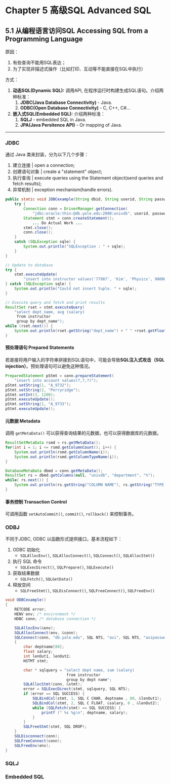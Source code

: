 # Chapter 5 高级SQL Advanced SQL
## 5.1 从编程语言访问SQL Accessing SQL from a Programming Language
原因：

1. 有些查询不能用SQL表达；
2. 为了实现非描述式操作（比如打印、互动等不能直接在SQL中执行）

方式：

1. **动态SQL(Dynamic SQL):** 调用API, 在程序运行时构建生成SQL语句。介绍两种标准：
    1. **JDBC(Java Database Connectivity)** - Java.
    2. **ODBC(Open Database Connectivity)** - C, C++, C#...
2. **嵌入式SQL(Embedded SQL):** 介绍两种标准：
    1. **SQLJ** - embedded SQL in Java.
    2. **JPA(Java Persitence API)** - Or mapping of Java.

---

### JDBC
通过 Java 类来封装，分为以下几个步骤：

1. 建立连接 | open a connection;
2. 创建语句对象 | create a "statement" object;
3. 执行查询 | execute queries using the Statement object(send queries and fetch results);
4. 异常机制 | exception mechanism(handle errors).

```java linenums="0"
public static void JDBCexample(String dbid, String userid, String passwd) { 
    try { 
        Connection conn = DriverManager.getConnection(
            "jdbc:oracle:thin:@db.yale.edu:2000:univdb", userid, passwd); 
        Statement stmt = conn.createStatement(); 
            ... Do Actual Work ...
        stmt.close();	
        conn.close();	
    }		
    catch (SQLException sqle) { 		
        System.out.println("SQLException : " + sqle);		
    }		
}

// Update to database
try {
    stmt.executeUpdate(
        "insert into instructor values('77987', 'Kim', 'Physics', 98000)");
} catch (SQLException sqle) {
    System.out.println("Could not insert tuple. " + sqle);
}

// Execute query and fetch and print results
ResultSet rset = stmt.executeQuery(
    "select dept_name, avg (salary)
     from instructor
     group by dept_name");
while (rset.next()) {
    System.out.println(rset.getString("dept_name") + " " +rset.getFloat(2));
}
```

#### 预处理语句 Prepared Statements

若直接将用户输入的字符串拼接到SQL语句中，可能会导致**SQL注入式攻击（SQL injection）**。预处理语句可以避免这种情况。

```java linenums="0"
PreparedStatement pStmt = conn.prepareStatement( 
    "insert into account values(?,?,?)");
pStmt.setString(1, "A_9732"); 
pStmt.setString(2, "Perryridge"); 
pStmt.setInt(3, 1200); 
pStmt.executeUpdate(); 
pStmt.setString(1, "A_9733"); 
pStmt.executeUpdate(); 
```

#### 元数据 Metadata
调用 `getMetaData()` 可以获得查询结果的元数据，也可以获得数据库的元数据。

```java linenums="0"
ResultSetMetaData rsmd = rs.getMetaData();
for(int i = 1; i <= rsmd.getColumnCount(); i++) {
    System.out.println(rsmd.getColumnName(i));
    System.out.println(rsmd.getColumnTypeName(i));
}

DatabaseMetaData dbmd = conn.getMetaData();
ResultSet rs = dbmd.getColumns(null, "univdb", "department", "%");
while( rs.next()) {
    System.out.println(rs.getString("COLUMN NAME"), rs.getString("TYPE NAME"));
}
```

#### 事务控制 Transaction Control

可调用函数 `setAutoCommit()`, `commit()`, `rollback()` 来控制事务。

### ODBJ

不同于JDBC, ODBC 以函数形式提供接口，基本流程如下：

1. ODBC 初始化
    - `SQLAllocEnv()`, `SQLAllocConnect()`, `SQLConnect()`, `SQLAllocStmt()`
2. 执行 SQL 命令
    - `SQLExecDirect()`, `SQLPrepare()`, `SQLExecute()`
3. 获取结果数据
    - `SQLFetch()`, `SQLGetData()`
4. 释放空间
    - `SQLFreeStmt()`, `SQLDisConnect()`, `SQLFreeConnect()`, `SQLFreeEnv()`
  
```java linenums="0"
void ODBCexample()
{
    RETCODE error;
    HENV env; /* environment */
    HDBC conn; /* database connection */

    SQLAllocEnv(&env);
    SQLAllocConnect(env, &conn);
    SQLConnect(conn, "db.yale.edu", SQL NTS, "avi", SQL NTS, "avipasswd", SQL NTS);
    {
        char deptname[80];
        float salary;
        int lenOut1, lenOut2;
        HSTMT stmt;

        char * sqlquery = "select dept name, sum (salary)
                           from instructor
                           group by dept name";
        SQLAllocStmt(conn, &stmt);
        error = SQLExecDirect(stmt, sqlquery, SQL NTS);
        if (error == SQL SUCCESS) {
            SQLBindCol(stmt, 1, SQL C CHAR, deptname , 80, &lenOut1);
            SQLBindCol(stmt, 2, SQL C FLOAT, &salary, 0 , &lenOut2);
            while (SQLFetch(stmt) == SQL SUCCESS) {
                printf (" %s %g∖n", deptname, salary);
            }
        }
        SQLFreeStmt(stmt, SQL DROP);
    }
    SQLDisconnect(conn);
    SQLFreeConnect(conn);
    SQLFreeEnv(env);
}
```

### SQLJ

### Embedded SQL